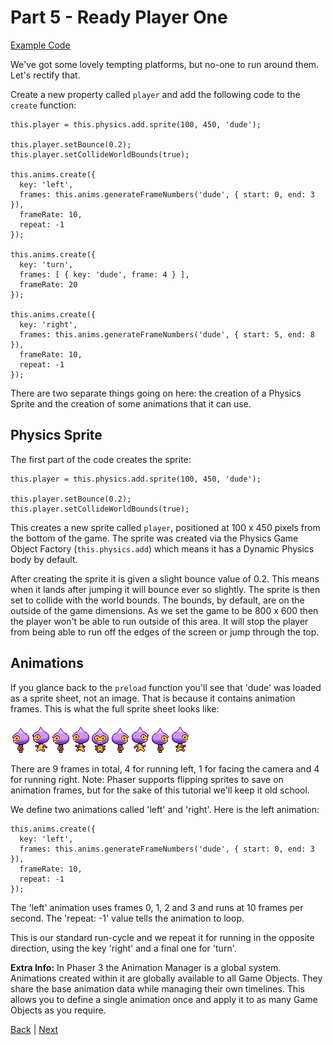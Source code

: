 # Part 5 - Ready Player One

[Example Code](example-code/part-5.js)

We've got some lovely tempting platforms, but no-one to run around them. Let's rectify that.

Create a new property called `player` and add the following code to the `create` function:

```
this.player = this.physics.add.sprite(100, 450, 'dude');

this.player.setBounce(0.2);
this.player.setCollideWorldBounds(true);

this.anims.create({
  key: 'left',
  frames: this.anims.generateFrameNumbers('dude', { start: 0, end: 3 }),
  frameRate: 10,
  repeat: -1
});

this.anims.create({
  key: 'turn',
  frames: [ { key: 'dude', frame: 4 } ],
  frameRate: 20
});

this.anims.create({
  key: 'right',
  frames: this.anims.generateFrameNumbers('dude', { start: 5, end: 8 }),
  frameRate: 10,
  repeat: -1
});
```

There are two separate things going on here: the creation of a Physics Sprite and the creation of some animations that it can use.

## Physics Sprite

The first part of the code creates the sprite:

```
this.player = this.physics.add.sprite(100, 450, 'dude');

this.player.setBounce(0.2);
this.player.setCollideWorldBounds(true);
```

This creates a new sprite called `player`, positioned at 100 x 450 pixels from the bottom of the game. The sprite was created via the Physics Game Object Factory (`this.physics.add`) which means it has a Dynamic Physics body by default.

After creating the sprite it is given a slight bounce value of 0.2. This means when it lands after jumping it will bounce ever so slightly. The sprite is then set to collide with the world bounds. The bounds, by default, are on the outside of the game dimensions. As we set the game to be 800 x 600 then the player won't be able to run outside of this area. It will stop the player from being able to run off the edges of the screen or jump through the top.

## Animations
If you glance back to the `preload` function you'll see that 'dude' was loaded as a sprite sheet, not an image. That is because it contains animation frames. This is what the full sprite sheet looks like:

![](images/dude.png)

There are 9 frames in total, 4 for running left, 1 for facing the camera and 4 for running right. Note: Phaser supports flipping sprites to save on animation frames, but for the sake of this tutorial we'll keep it old school.

We define two animations called 'left' and 'right'. Here is the left animation:

```
this.anims.create({
  key: 'left',
  frames: this.anims.generateFrameNumbers('dude', { start: 0, end: 3 }),
  frameRate: 10,
  repeat: -1
});
```

The 'left' animation uses frames 0, 1, 2 and 3 and runs at 10 frames per second. The 'repeat: -1' value tells the animation to loop.

This is our standard run-cycle and we repeat it for running in the opposite direction, using the key 'right' and a final one for 'turn'.

**Extra Info:** In Phaser 3 the Animation Manager is a global system. Animations created within it are globally available to all Game Objects. They share the base animation data while managing their own timelines. This allows you to define a single animation once and apply it to as many Game Objects as you require.

[Back](part-4.md) | [Next](part-6.md)
